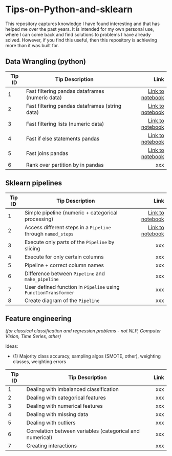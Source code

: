 # Tips-on-Python-and-sklearn

This repository captures knowledge I have found interesting and that has helped me over the past years. It is intended for my own personal use, where I can come back and find solutions to problems I have already solved. However, if you find this useful, then this repository is achieving more than it was built for. 


## Data Wrangling (python)

| Tip ID | Tip Description                                 |                                                                                                                                                Link |
|--------|-------------------------------------------------|----------------------------------------------------------------------------------------------------------------------------------------------------:|
| 1      | Fast filtering pandas dataframes (numeric data) | [Link to notebook](https://github.com/JoseParrenoGarcia/Tips-on-Python-and-sklearn/blob/main/data-wrangling/fast-filtering-pandas-df-numeric.ipynb) |
| 2      | Fast filtering pandas dataframes (string data)  |  [Link to notebook](https://github.com/JoseParrenoGarcia/Tips-on-Python-and-sklearn/blob/main/data-wrangling/fast-filtering-pandas-df-string.ipynb) |
| 3      | Fast filtering lists (numeric data)             |             [Link to notebook](https://github.com/JoseParrenoGarcia/Tips-on-Python-and-sklearn/blob/main/data-wrangling/fast-filtering-lists.ipynb) |
| 4      | Fast if else statements pandas                  |              [Link to notebook](https://github.com/JoseParrenoGarcia/Tips-on-Python-and-sklearn/blob/main/data-wrangling/fast-if-else-pandas.ipynb) |
| 5      | Fast joins pandas                               |                [Link to notebook](https://github.com/JoseParrenoGarcia/Tips-on-Python-and-sklearn/blob/main/data-wrangling/fast-pandas-joins.ipynb) |
| 6      | Rank over partition by in pandas                |                                                                                                                                                 xxx |

## Sklearn pipelines

| Tip ID | Tip Description                                                 |                                                                                                                                           Link |
|--------|-----------------------------------------------------------------|-----------------------------------------------------------------------------------------------------------------------------------------------:|
| 1      | Simple pipeline (numeric + categorical processing)              |          [Link to notebook](https://github.com/JoseParrenoGarcia/Tips-on-Python-and-sklearn/blob/main/sklearn-pipelines/simple-pipeline.ipynb) |
| 2      | Access different steps in a `Pipeline` through `named_steps`    | [Link to notebook](https://github.com/JoseParrenoGarcia/Tips-on-Python-and-sklearn/blob/main/sklearn-pipelines/access-steps-in-pipeline.ipynb) |
| 3      | Execute only parts of the `Pipeline` by slicing                 |                                                                                                                                            xxx |
| 4      | Execute for only certain columns                                |                                                                                                                                            xxx |
| 5      | Pipeline + correct column names                                 |                                                                                                                                            xxx |
| 6      | Difference between `Pipeline` and `make_pipeline`               |                                                                                                                                            xxx |
| 7      | User defined function in `Pipeline` using `FunctionTransformer` |                                                                                                                                            xxx |
| 8      | Create diagram of the `Pipeline`                                |                                                                                                                                            xxx |

## Feature engineering 
*(for classical classification and regression problems - not NLP, Computer Vision, Time Series, other)*

Ideas:
* (1) Majority class accuracy, sampling algos (SMOTE, other), weighting classes, weighting errors

| Tip ID | Tip Description                                           | Link |
|--------|-----------------------------------------------------------|-----:|
| 1      | Dealing with imbalanced classification                    |  xxx |
| 2      | Dealing with categorical features                         |  xxx |
| 3      | Dealing with numerical features                           |  xxx |
| 4      | Dealing with missing data                                 |  xxx |
| 5      | Dealing with outliers                                     |  xxx |
| 6      | Correlation between variables (categorical and numerical) |  xxx |
| 7      | Creating interactions                                     |  xxx |



